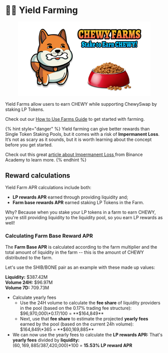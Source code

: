 # 🧑🌾 Yield Farming



<figure><img src="../../.gitbook/assets/StaketoEarn.png" alt=""><figcaption></figcaption></figure>

Yield Farms allow users to earn CHEWY while supporting ChewySwap by staking LP Tokens.

Check out our [How to Use Farms Guide](how-to-use-farms.md) to get started with farming.



{% hint style="danger" %}
Yield farming can give better rewards than Single Token Staking Pools, but it comes with a risk of **Impermanent Loss**. It’s not as scary as it sounds, but it is worth learning about the concept before you get started.

Check out this great [article about Impermanent Loss ](https://academy.binance.com/en/articles/impermanent-loss-explained)from Binance Academy to learn more.
{% endhint %}

## Reward calculations

Yield Farm APR calculations include both:

* **LP rewards APR** earned through providing liquidity and;
* **Farm base rewards APR** earned staking LP Tokens in the Farm.

Why? Because when you stake your LP tokens in a farm to earn CHEWY, you're still providing liquidity to the liquidity pool, so you earn LP rewards as well!



### Calculating Farm Base Reward APR

The **Farm Base APR** is calculated according to the farm multiplier and the total amount of liquidity in the farm -- this is the amount of CHEWY distributed to the farm.



Let's use the SHIB/BONE pair as an example with these made up values:

**Liquidity:** $387.42M\
**Volume 24H:** $96.97M\
**Volume 7D:** 709.73M

* Calculate yearly fees
  * Use the 24H volume to calculate the **fee share** of liquidity providers in the pool (based on the 0.17% trading fee structure):\
    $96,970,000\*0.17/100 = **$164,849**
  * Next, use that **fee share** to estimate the projected **yearly fees** earned by the pool (based on the current 24h volume):\
    $164,849\*365 = **$60,169,885**
* We can now use the yearly fees to calculate the **LP rewards APR:** That's **yearly fees** divided by **liquidity:**\
  ($60,169,885/$387,420,000)\*100 = **15.53% LP reward APR**
